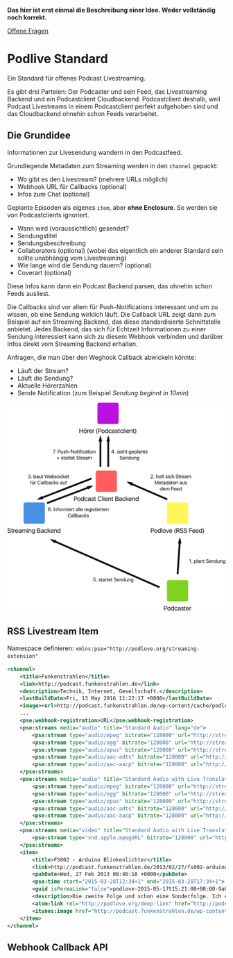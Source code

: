 **Das hier ist erst einmal die Beschreibung einer Idee. Weder vollständig noch korrekt.**

[Offene Fragen](https://github.com/funkenstrahlen/podlive-standard/issues)

# Podlive Standard

Ein Standard für offenes Podcast Livestreaming.

Es gibt drei Parteien: Der Podcaster und sein Feed, das Livestreaming Backend und ein Podcastclient Cloudbackend. Podcastclient deshalb, weil Podcast Livestreams in einem Podcastclient perfekt aufgehoben sind und das Cloudbackend ohnehin schon Feeds verarbeitet.

## Die Grundidee
Informationen zur Livesendung wandern in den Podcastfeed.

Grundlegende Metadaten zum Streaming werden in den `channel` gepackt:

* Wo gibt es den Livestream? (mehrere URLs möglich)
* Webhook URL für Callbacks (optional)
* Infos zum Chat (optional)

Geplante Episoden als eigenes `item`, aber **ohne Enclosure**. So werden sie von Podcastclients ignoriert.

* Wann wird (voraussichtlich) gesendet?
* Sendungstitel
* Sendungsbeschreibung
* Collaborators (optional) (wobei das eigentlich ein anderer Standard sein sollte unabhängig vom Livestreaming)
* Wie lange wird die Sendung dauern? (optional)
* Coverart (optional)

Diese Infos kann dann ein Podcast Backend parsen, das ohnehin schon Feeds ausliest.

Die Callbacks sind vor allem für Push-Notifications interessant und um zu wissen, ob eine Sendung wirklich läuft. Die Callback URL zeigt dann zum Beispiel auf ein Streaming Backend, das diese standardisierte Schnittstelle anbietet. Jedes Backend, das sich für Echtzeit Informationen zu einer Sendung interessiert kann sich zu diesem Webhook verbinden und darüber Infos direkt vom Streaming Backend erhalten.

Anfragen, die man über den Weghook Callback abwickeln könnte:

* Läuft der Stream?
* Läuft die Sendung?
* Aktuelle Hörerzahlen
* Sende Notification (zum Beispiel *Sendung beginnt in 10min*)

![Grafik](images/Grafik.png)

## RSS Livestream Item

Namespace definieren: `xmlns:pse="http://podlove.org/streaming-extension"`

```xml
<channel>
	<title>Funkenstrahlen</title>
	<link>http://podcast.funkenstrahlen.de</link>
	<description>Technik, Internet, Gesellschaft.</description>
	<lastBuildDate>Fri, 13 May 2016 11:22:17 +0000</lastBuildDate>
	<image><url>http://podcast.funkenstrahlen.de/wp-content/cache/podlove/b8/384e4a23bd372ef6ef74855365d14e/funkenstrahlen_original.png</url><title>Funkenstrahlen</title><link>http://podcast.funkenstrahlen.de</link></image>
	...
	<pse:webhook-registration>URL</pse:webhook-registration>
	<pse:streams media="audio" title="Standard Audio" lang="de">
		<pse:stream type="audio/mpeg" bitrate="128000" url="http://streams.xenim.de/metaebene.mp3" />
		<pse:stream type="audio/ogg" bitrate="128000" url="http://streams.xenim.de/metaebene.ogg" />
		<pse:stream type="audio/opus" bitrate="128000" url="http://streams.xenim.de/metaebene.opus" />
		<pse:stream type="audio/aac-adts" bitrate="128000" url="http://streams.xenim.de/metaebene.aac" />
		<pse:stream type="audio/aac-aacp" bitrate="128000" url="http://streams.xenim.de/metaebene.heaac" />
	</pse:streams>
	<pse:streams media="audio" title="Standard Audio with Live Translation" lang="en,gsw">
		<pse:stream type="audio/mpeg" bitrate="128000" url="http://streams.xenim.de/metaebene-translation.mp3" />
		<pse:stream type="audio/ogg" bitrate="128000" url="http://streams.xenim.de/metaebene-translation.ogg" />
		<pse:stream type="audio/opus" bitrate="128000" url="http://streams.xenim.de/metaebene-translation.opus" />
		<pse:stream type="audio/aac-adts" bitrate="128000" url="http://streams.xenim.de/metaebene-translation.aac" />
		<pse:stream type="audio/aac-aacp" bitrate="128000" url="http://streams.xenim.de/metaebene-translation.heaac" />
	</pse:streams>
	<pse:streams media="video" title="Standard Audio with Live Translation" lang="de">
		<pse:stream type="vnd.apple.mpegURL" bitrate="128000" url="http://freakshow.fm/stream/hls" />
	</pse:streams>
	<item>
	    <title>FS002 - Arduino Blinkenlichter</title>
	    <link>http://podcast.funkenstrahlen.de/2013/02/27/fs002-arduino-blinkenlichter/</link>
	    <pubDate>Wed, 27 Feb 2013 08:46:18 +0000</pubDate>
	    <pse:time start="2015-03-28T12:34+1" end="2015-03-28T17:34+1">
	    <guid isPermaLink="false">podlove-2015-05-17t15:21:00+00:00-9a6539d4d72f6e7</guid>
	    <description>Die zweite Folge und schon eine Sonderfolge. Ich erzähle von meinem Arduino Projekt, an dem ich die letzten Tage gebastelt habe. Dabei versuche ich zu erklären wie man die LED-Leuchtleisten von IKEA an den Arduino anschließen kann, welche Bauteile man dafür braucht und wie ich es geschafft habe, dass man die Farbe der LEDs dann mit dem iPhone steuern kann. Durch die simple API bieten sich nun unendlich viele Möglichkeiten.</description>
	    <atom:link rel="http://podlove.org/deep-link" href="http://podcast.funkenstrahlen.de/2013/02/27/fs002-arduino-blinkenlichter/#" />
	    <itunes:image href="http://podcast.funkenstrahlen.de/wp-content/cache/podlove/fe/cf0a7a7dfb680f8da110c73274b623/fs002-arduino-blinkenlichter_original.png" />
	</item>
</channel>
```

## Webhook Callback API

